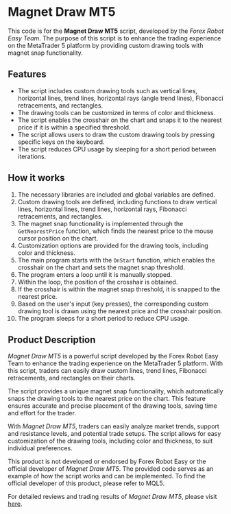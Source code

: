 # Magnet Draw MT5

This code is for the **Magnet Draw MT5** script, developed by the *Forex Robot Easy Team*. The purpose of this script is to enhance the trading experience on the MetaTrader 5 platform by providing custom drawing tools with magnet snap functionality.

## Features

- The script includes custom drawing tools such as vertical lines, horizontal lines, trend lines, horizontal rays (angle trend lines), Fibonacci retracements, and rectangles.
- The drawing tools can be customized in terms of color and thickness.
- The script enables the crosshair on the chart and snaps it to the nearest price if it is within a specified threshold.
- The script allows users to draw the custom drawing tools by pressing specific keys on the keyboard.
- The script reduces CPU usage by sleeping for a short period between iterations.

## How it works

1. The necessary libraries are included and global variables are defined.
2. Custom drawing tools are defined, including functions to draw vertical lines, horizontal lines, trend lines, horizontal rays, Fibonacci retracements, and rectangles.
3. The magnet snap functionality is implemented through the `GetNearestPrice` function, which finds the nearest price to the mouse cursor position on the chart.
4. Customization options are provided for the drawing tools, including color and thickness.
5. The main program starts with the `OnStart` function, which enables the crosshair on the chart and sets the magnet snap threshold.
6. The program enters a loop until it is manually stopped.
7. Within the loop, the position of the crosshair is obtained.
8. If the crosshair is within the magnet snap threshold, it is snapped to the nearest price.
9. Based on the user's input (key presses), the corresponding custom drawing tool is drawn using the nearest price and the crosshair position.
10. The program sleeps for a short period to reduce CPU usage.

## Product Description

*Magnet Draw MT5* is a powerful script developed by the Forex Robot Easy Team to enhance the trading experience on the MetaTrader 5 platform. With this script, traders can easily draw custom lines, trend lines, Fibonacci retracements, and rectangles on their charts.

The script provides a unique magnet snap functionality, which automatically snaps the drawing tools to the nearest price on the chart. This feature ensures accurate and precise placement of the drawing tools, saving time and effort for the trader.

With *Magnet Draw MT5*, traders can easily analyze market trends, support and resistance levels, and potential trade setups. The script allows for easy customization of the drawing tools, including color and thickness, to suit individual preferences.

This product is not developed or endorsed by Forex Robot Easy or the official developer of *Magnet Draw MT5*. The provided code serves as an example of how the script works and can be implemented. To find the official developer of this product, please refer to MQL5.

For detailed reviews and trading results of *Magnet Draw MT5*, please visit [here](https://forexroboteasy.com/forex-robot-review/magnet-draw-mt5-forex-software-review-enhance-tradingview-experience/).
